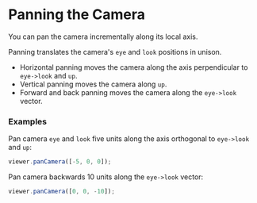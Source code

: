 # Panning the Camera

You can pan the camera incrementally along its local axis.

Panning translates the camera's `eye` and `look` positions in unison.

* Horizontal panning moves the camera along the axis perpendicular to `eye->look` and `up`.
* Vertical panning moves the camera along `up`.
* Forward and back panning moves the camera along the `eye->look` vector.

### Examples

Pan camera `eye` and `look` five units along the axis orthogonal to `eye->look` and `up`:

```javascript
viewer.panCamera([-5, 0, 0]);
```

Pan camera backwards 10 units along the `eye->look` vector:

```javascript
viewer.panCamera([0, 0, -10]);
```



